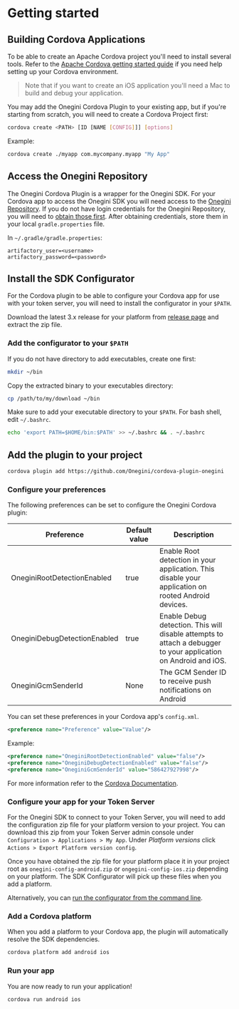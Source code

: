 # Getting started

<!-- toc -->

## Building Cordova Applications

To be able to create an Apache Cordova project you'll need to install several tools. Refer to the [Apache Cordova getting started guide](https://cordova.apache.org/#getstarted) if you need help setting up your Cordova environment.

> Note that if you want to create an iOS application you'll need a Mac to build and debug your application.

You may add the Onegini Cordova Plugin to your existing app, but if you're starting from scratch, you will need to create a Cordova Project first:

```sh
cordova create <PATH> [ID [NAME [CONFIG]]] [options]
```    

Example:
```sh
cordova create ./myapp com.mycompany.myapp "My App"
```

## Access the Onegini Repository

The Onegini Cordova Plugin is a wrapper for the Onegini SDK. For your Cordova app to access the Onegini SDK you will need access to the [Onegini Repository](https://repo.onegini.com/). If you do not have login credentials for the Onegini Repository, you will need to [obtain those first](https://docs.onegini.com/app-developer-quickstart.html#step1). 
After obtaining credentials, store them in your local `gradle.properties` file.

In `~/.gradle/gradle.properties`:
```
artifactory_user=<username>
artifactory_password=<password>
```

## Install the SDK Configurator

For the Cordova plugin to be able to configure your Cordova app for use with your token server, you will need to install the configurator in your `$PATH`.

Download the latest 3.x release for your platform from [release page](https://github.com/Onegini/onegini-sdk-configurator/releases) and extract the zip file.

### Add the configurator to your `$PATH`

If you do not have directory to add executables, create one first:

```sh
mkdir ~/bin
```

Copy the extracted binary to your executables directory:

```sh
cp /path/to/my/download ~/bin
```

Make sure to add your executable directory to your `$PATH`. For bash shell, edit `~/.bashrc`.

```sh
echo 'export PATH=$HOME/bin:$PATH' >> ~/.bashrc && . ~/.bashrc
```

## Add the plugin to your project

```sh
cordova plugin add https://github.com/Onegini/cordova-plugin-onegini
```

### Configure your preferences

The following preferences can be set to configure the Onegini Cordova plugin:

| Preference | Default value | Description |
| --- | --- | --- |
| OneginiRootDetectionEnabled | true | Enable Root detection in your application. This disable your application on rooted Android devices. |
| OneginiDebugDetectionEnabled | true | Enable Debug detection. This will disable attempts to attach a debugger to your application on Android and iOS. |
| OneginiGcmSenderId | None | The GCM Sender ID to receive push notifications on Android |

You can set these preferences in your Cordova app's `config.xml`.

```xml
<preference name="Preference" value="Value"/>
```

Example:
```xml
<preference name="OneginiRootDetectionEnabled" value="false"/>
<preference name="OneginiDebugDetectionEnabled" value="false"/>
<preference name="OneginiGcmSenderId" value="586427927998"/>
```

For more information refer to the [Cordova Documentation](https://cordova.apache.org/docs/en/latest/config_ref/#preference).


### Configure your app for your Token Server

For the Onegini SDK to connect to your Token Server, you will need to add the configuration zip file for your platform version to your project. You can download this zip from your Token Server admin console under `Configuration > Applications > My App`. Under _Platform versions_ click `Actions > Export Platform version config`.

Once you have obtained the zip file for your platform place it in your project root as `onegini-config-android.zip` or `ongegini-config-ios.zip` depending on your platform. The SDK Configurator will pick up these files when you add a platform.

Alternatively, you can [run the configurator from the command line](https://github.com/Onegini/onegini-sdk-configurator#usage).

### Add a Cordova platform

When you add a platform to your Cordova app, the plugin will automatically resolve the SDK dependencies.

```sh
cordova platform add android ios
```

### Run your app

You are now ready to run your application!

```sh
cordova run android ios
```
